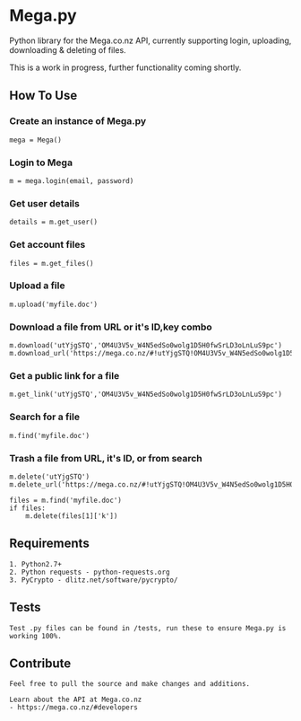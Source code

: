 # Mega.py

Python library for the Mega.co.nz API, currently supporting login, uploading, downloading & deleting of files.

This is a work in progress, further functionality coming shortly.

## How To Use

### Create an instance of Mega.py

    mega = Mega()

### Login to Mega

    m = mega.login(email, password)

### Get user details

    details = m.get_user()

### Get account files

    files = m.get_files()

### Upload a file

    m.upload('myfile.doc')

### Download a file from URL or it's ID,key combo
    m.download('utYjgSTQ','OM4U3V5v_W4N5edSo0wolg1D5H0fwSrLD3oLnLuS9pc')
    m.download_url('https://mega.co.nz/#!utYjgSTQ!OM4U3V5v_W4N5edSo0wolg1D5H0fwSrLD3oLnLuS9pc')

### Get a public link for a file
    m.get_link('utYjgSTQ','OM4U3V5v_W4N5edSo0wolg1D5H0fwSrLD3oLnLuS9pc')

### Search for a file
    m.find('myfile.doc')

### Trash a file from URL, it's ID, or from search

    m.delete('utYjgSTQ')
    m.delete_url('https://mega.co.nz/#!utYjgSTQ!OM4U3V5v_W4N5edSo0wolg1D5H0fwSrLD3oLnLuS9pc')
    
    files = m.find('myfile.doc')
    if files:
        m.delete(files[1]['k'])

## Requirements

    1. Python2.7+
    2. Python requests - python-requests.org
    3. PyCrypto - dlitz.net/software/pycrypto/

## Tests

    Test .py files can be found in /tests, run these to ensure Mega.py is working 100%.

## Contribute

    Feel free to pull the source and make changes and additions.

    Learn about the API at Mega.co.nz
    - https://mega.co.nz/#developers


